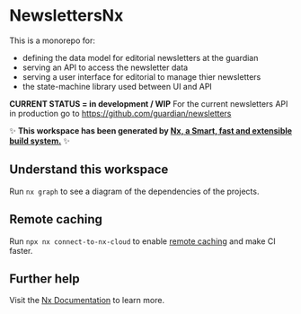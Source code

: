 # NewslettersNx

This is a monorepo for:

-   defining the data model for editorial newsletters at the guardian
-   serving an API to access the newsletter data
-   serving a user interface for editorial to manage thier newsletters
-   the state-machine library used between UI and API

**CURRENT STATUS = in development / WIP**
For the current newsletters API in production go to https://github.com/guardian/newsletters

✨ **This workspace has been generated by [Nx, a Smart, fast and extensible build system.](https://nx.dev)** ✨

## Understand this workspace

Run `nx graph` to see a diagram of the dependencies of the projects.

## Remote caching

Run `npx nx connect-to-nx-cloud` to enable [remote caching](https://nx.app) and make CI faster.

## Further help

Visit the [Nx Documentation](https://nx.dev) to learn more.
